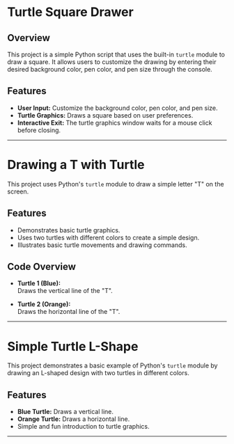# Turtle Square Drawer

## Overview
This project is a simple Python script that uses the built-in `turtle` module to draw a square. 
It allows users to customize the drawing by entering their desired background color, pen color, and pen size through the console.

## Features
- **User Input:** Customize the background color, pen color, and pen size.
- **Turtle Graphics:** Draws a square based on user preferences.
- **Interactive Exit:** The turtle graphics window waits for a mouse click before closing.

___________________________________________________________________________

# Drawing a T with Turtle

This project uses Python's `turtle` module to draw a simple letter "T" on the screen.

## Features
- Demonstrates basic turtle graphics.
- Uses two turtles with different colors to create a simple design.
- Illustrates basic turtle movements and drawing commands.

## Code Overview

- **Turtle 1 (Blue):**  
  Draws the vertical line of the "T".

- **Turtle 2 (Orange):**  
  Draws the horizontal line of the "T".


______________________________________________________________________________

# Simple Turtle L-Shape

This project demonstrates a basic example of Python's `turtle` module by drawing an L-shaped design with two turtles in different colors.

## Features

- **Blue Turtle:** Draws a vertical line.
- **Orange Turtle:** Draws a horizontal line.
- Simple and fun introduction to turtle graphics.

_______________________________________________________________________________
